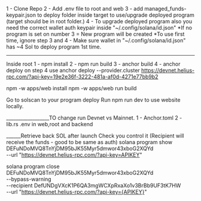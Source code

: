 1 - Clone Repo
2 - Add .env file to root and web
3 - add managed_funds-keypair.json to deploy folder inside target to use/upgrade deployed program (target should be in root folder.)
4 - To upgrade deployed program also you need the correct wallet auth keypair inside "~/.config/solana/id.json"
*If no program is set on number 3 = New program will be created
*To use first time, ignore step 3 and 4 - Make sure wallet in "~/.config/solana/id.json" has ~4 Sol to deploy program 1st time.

________
Inside root 
1 - npm install
2 - npm run build
3 - anchor build
4 - anchor deploy
on step 4 use anchor deploy --provider.cluster https://devnet.helius-rpc.com/?api-key=19e2e36f-3222-481a-af0d-4271e77bb9b2

npm -w apps/web install
npm -w apps/web run build

Go to solscan to your program deploy
Run npm run dev to use website locally.


__________________TO change run Devnet vs Mainnet.
1 - Anchor.toml
2 - lib.rs
.env in web,root and backend


______Retrieve back SOL after launch
Check you control it (Recipient will receive the funds - good to be same as auth)
solana program show DEFuNDoMVQ8TnYjDM95bJK55Myr5dmwor43xboG2XQYd \
  --url "https://devnet.helius-rpc.com/?api-key=APIKEY"

solana program close DEFuNDoMVQ8TnYjDM95bJK55Myr5dmwor43xboG2XQYd \
  --bypass-warning \
  --recipient DefUNDgVXcK1P6QA3mgWCXpRxaXo1v3BrBb9UF3tK7HW \
  --url "https://devnet.helius-rpc.com/?api-key={APIKEY}"